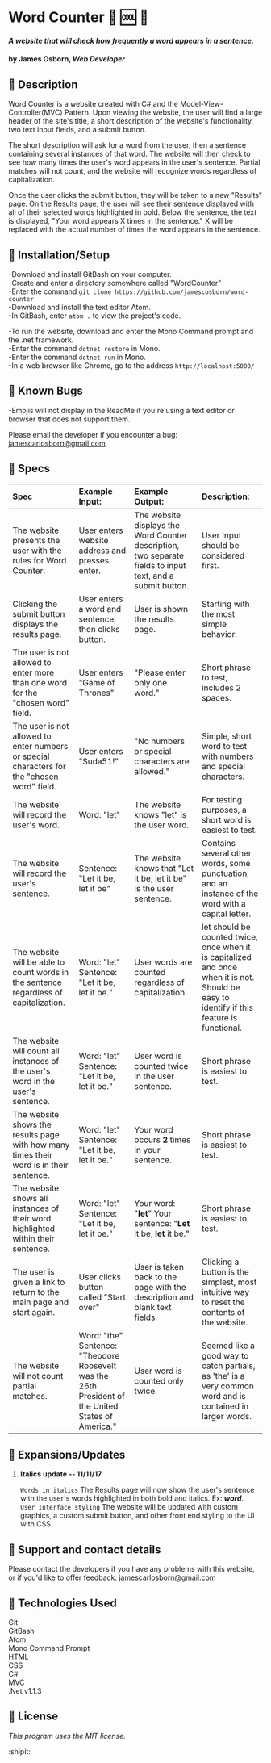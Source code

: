 # Word Counter :scroll: :cool: :1234:


#### _A website that will check how frequently a word appears in a sentence._

#### by James Osborn, _Web Developer_

## :small_blue_diamond: Description

Word Counter is a website created with C# and the Model-View-Controller(MVC) Pattern. Upon viewing the website, the user will find a large header of the site's title, a short description of the website's functionality,  two text input fields, and a submit button.

The short description will ask for a word from the user, then a sentence containing several instances of that word. The website will then check to see how many times the user's word appears in the user's sentence. Partial matches will not count, and the website will recognize words regardless of capitalization.

Once the user clicks the submit button, they will be taken to a new "Results" page. On the Results page, the user will see their sentence displayed with all of their selected words highlighted in bold. Below the sentence, the text is displayed, "Your word <user word> appears X times in the sentence." X will be replaced with the actual number of times the word appears in the sentence.

## :small_blue_diamond: Installation/Setup

-Download and install GitBash on your computer.  
-Create and enter a directory somewhere called "WordCounter"  
-Enter the command `git clone https://github.com/jamescosborn/word-counter`  
-Download and install the text editor Atom.  
-In GitBash, enter `atom .` to view the project's code.

-To run the website, download and enter the Mono Command prompt and the .net framework.  
-Enter the command `dotnet restore` in Mono.  
-Enter the command `dotnet run` in Mono.  
-In a web browser like Chrome, go to the address `http://localhost:5000/`



## :small_blue_diamond: Known Bugs

-Emojis will not display in the ReadMe if you're using a text editor or browser that does not support them.    

Please email the developer if you encounter a bug: <jamescarlosborn@gmail.com>

## :small_blue_diamond: Specs

| Spec  | Example Input: | Example Output: | Description: |
|:---|:---|:---|:---|
| The website presents the user with the rules for Word Counter. | User enters website address and presses enter.| The website displays the Word Counter description, two separate fields to input text, and a submit button. | User Input should be considered first.
| Clicking the submit button displays the results page. | User enters a word and sentence, then clicks button. | User is shown the results page. | Starting with the most simple behavior.
| The user is not allowed to enter more than one word for the "chosen word" field. | User enters "Game of Thrones" | "Please enter only one word." | Short phrase to test, includes 2 spaces.
|The user is not allowed to enter numbers or special characters for the "chosen word" field. | User enters "Suda51!" | "No numbers or special characters are allowed." | Simple, short word to test with numbers and special characters.
| The website will record the user's word. | Word: "let"| The website knows "let" is the user word. | For testing purposes, a short word is easiest to test. |
| The website will record the user's sentence. |  Sentence: "Let it be, let it be"  | The website knows that "Let it be, let it be" is the user sentence. | Contains several other words, some punctuation, and an instance of the word with a capital letter.
| The website will be able to count words in the sentence regardless of capitalization. | Word: "let" Sentence: "Let it be, let it be." | User words are counted regardless of capitalization. | let should be counted twice, once when it is capitalized and once when it is not. Should be easy to identify if this feature is functional.
| The website will count all instances of the user's word in the user's sentence. | Word: "let" Sentence: "Let it be, let it be." | User word is counted twice in the user sentence. | Short phrase is easiest to test. |
| The website shows the results page with how many times their word is in their sentence. | Word: "let" Sentence: "Let it be, let it be." | Your word occurs __2__ times in your sentence. | Short phrase is easiest to test. |
| The website shows all instances of their word highlighted within their sentence. | Word: "let" Sentence: "Let it be, let it be." | Your word: "__let__" Your sentence: "__Let__ it be, __let__ it be." | Short phrase is easiest to test. |
| The user is given a link to return to the main page and start again. | User clicks button called "Start over" | User is taken back to the page with the description and blank text fields. | Clicking a button is the simplest, most intuitive way to reset the contents of the website. |
| The website will not count partial matches. | Word: "the" Sentence: "Theodore Roosevelt was the 26th President of the United States of America." | User word is counted only twice. | Seemed like a good way to catch partials, as 'the' is a very common word and is contained in larger words. |

## :small_blue_diamond: Expansions/Updates

1. __Italics update -- 11/11/17__  

    `Words in italics` The Results page will now show the user's sentence with the user's words highlighted in both bold and italics. Ex: ___word___.  
    `User Interface styling` The website will be updated with custom graphics, a custom submit button, and other front end styling to the UI with CSS.


## :small_blue_diamond: Support and contact details

Please contact the developers if you have any problems with this website, or if you'd like to offer feedback. <jamescarlosborn@gmail.com>

## :small_blue_diamond: Technologies Used

Git  
GitBash  
Atom  
Mono Command Prompt  
HTML  
CSS  
C#  
MVC  
.Net v1.1.3

## :small_blue_diamond: License

*This program uses the MIT license.*

:shipit:

